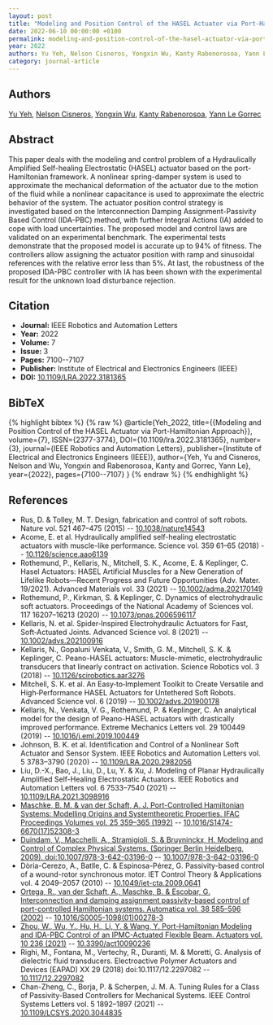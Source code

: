 ```yaml
---
layout: post
title: "Modeling and Position Control of the HASEL Actuator via Port-Hamiltonian Approach"
date: 2022-06-10 00:00:00 +0100
permalink: modeling-and-position-control-of-the-hasel-actuator-via-port-hamiltonian-approach
year: 2022
authors: Yu Yeh, Nelson Cisneros, Yongxin Wu, Kanty Rabenorosoa, Yann Le Gorrec
category: journal-article
---
```

 
## Authors
[Yu Yeh](authors/yu-yeh), [Nelson Cisneros](authors/nelson-cisneros), [Yongxin Wu](authors/yongxin-wu), [Kanty Rabenorosoa](authors/kanty-rabenorosoa), [Yann Le Gorrec](authors/yann-le-gorrec)
 
## Abstract
This paper deals with the modeling and control problem of a Hydraulically Amplified Self-healing Electrostatic (HASEL) actuator based on the port-Hamiltonian framework. A nonlinear spring-damper system is used to approximate the mechanical deformation of the actuator due to the motion of the fluid while a nonlinear capacitance is used to approximate the electric behavior of the system. The actuator position control strategy is investigated based on the Interconnection Damping Assignment-Passivity Based Control (IDA-PBC) method, with further Integral Actions (IA) added to cope with load uncertainties. The proposed model and control laws are validated on an experimental benchmark. The experimental tests demonstrate that the proposed model is accurate up to 94% of fitness. The controllers allow assigning the actuator position with ramp and sinusoidal references with the relative error less than 5%. At last, the robustness of the proposed IDA-PBC controller with IA has been shown with the experimental result for the unknown load disturbance rejection.
 
## Citation
- **Journal:** IEEE Robotics and Automation Letters
- **Year:** 2022
- **Volume:** 7
- **Issue:** 3
- **Pages:** 7100--7107
- **Publisher:** Institute of Electrical and Electronics Engineers (IEEE)
- **DOI:** [10.1109/LRA.2022.3181365](https://doi.org/10.1109/LRA.2022.3181365)
 
## BibTeX
{% highlight bibtex %}
{% raw %}
@article{Yeh_2022,
  title={{Modeling and Position Control of the HASEL Actuator via Port-Hamiltonian Approach}},
  volume={7},
  ISSN={2377-3774},
  DOI={10.1109/lra.2022.3181365},
  number={3},
  journal={IEEE Robotics and Automation Letters},
  publisher={Institute of Electrical and Electronics Engineers (IEEE)},
  author={Yeh, Yu and Cisneros, Nelson and Wu, Yongxin and Rabenorosoa, Kanty and Gorrec, Yann Le},
  year={2022},
  pages={7100--7107}
}
{% endraw %}
{% endhighlight %}
 
## References
- Rus, D. & Tolley, M. T. Design, fabrication and control of soft robots. Nature vol. 521 467–475 (2015) -- [10.1038/nature14543](https://doi.org/10.1038/nature14543)
- Acome, E. et al. Hydraulically amplified self-healing electrostatic actuators with muscle-like performance. Science vol. 359 61–65 (2018) -- [10.1126/science.aao6139](https://doi.org/10.1126/science.aao6139)
- Rothemund, P., Kellaris, N., Mitchell, S. K., Acome, E. & Keplinger, C. Hasel Actuators: HASEL Artificial Muscles for a New Generation of Lifelike Robots—Recent Progress and Future Opportunities (Adv. Mater. 19/2021). Advanced Materials vol. 33 (2021) -- [10.1002/adma.202170149](https://doi.org/10.1002/adma.202170149)
- Rothemund, P., Kirkman, S. & Keplinger, C. Dynamics of electrohydraulic soft actuators. Proceedings of the National Academy of Sciences vol. 117 16207–16213 (2020) -- [10.1073/pnas.2006596117](https://doi.org/10.1073/pnas.2006596117)
- Kellaris, N. et al. Spider‐Inspired Electrohydraulic Actuators for Fast, Soft‐Actuated Joints. Advanced Science vol. 8 (2021) -- [10.1002/advs.202100916](https://doi.org/10.1002/advs.202100916)
- Kellaris, N., Gopaluni Venkata, V., Smith, G. M., Mitchell, S. K. & Keplinger, C. Peano-HASEL actuators: Muscle-mimetic, electrohydraulic transducers that linearly contract on activation. Science Robotics vol. 3 (2018) -- [10.1126/scirobotics.aar3276](https://doi.org/10.1126/scirobotics.aar3276)
- Mitchell, S. K. et al. An Easy‐to‐Implement Toolkit to Create Versatile and High‐Performance HASEL Actuators for Untethered Soft Robots. Advanced Science vol. 6 (2019) -- [10.1002/advs.201900178](https://doi.org/10.1002/advs.201900178)
- Kellaris, N., Venkata, V. G., Rothemund, P. & Keplinger, C. An analytical model for the design of Peano-HASEL actuators with drastically improved performance. Extreme Mechanics Letters vol. 29 100449 (2019) -- [10.1016/j.eml.2019.100449](https://doi.org/10.1016/j.eml.2019.100449)
- Johnson, B. K. et al. Identification and Control of a Nonlinear Soft Actuator and Sensor System. IEEE Robotics and Automation Letters vol. 5 3783–3790 (2020) -- [10.1109/LRA.2020.2982056](https://doi.org/10.1109/LRA.2020.2982056)
- Liu, D.-X., Bao, J., Liu, D., Lu, Y. & Xu, J. Modeling of Planar Hydraulically Amplified Self-Healing Electrostatic Actuators. IEEE Robotics and Automation Letters vol. 6 7533–7540 (2021) -- [10.1109/LRA.2021.3098916](https://doi.org/10.1109/LRA.2021.3098916)
- [Maschke, B. M. & van der Schaft, A. J. Port-Controlled Hamiltonian Systems: Modelling Origins and Systemtheoretic Properties. IFAC Proceedings Volumes vol. 25 359–365 (1992)](port-controlled-hamiltonian-systems-modelling-origins-and-systemtheoretic-properties-92) -- [10.1016/S1474-6670(17)52308-3](https://doi.org/10.1016/S1474-6670(17)52308-3)
- [Duindam, V., Macchelli, A., Stramigioli, S. & Bruyninckx, H. Modeling and Control of Complex Physical Systems. (Springer Berlin Heidelberg, 2009). doi:10.1007/978-3-642-03196-0](modeling-and-control-of-complex-physical-systems) -- [10.1007/978-3-642-03196-0](https://doi.org/10.1007/978-3-642-03196-0)
- Dòria-Cerezo, A., Batlle, C. & Espinosa-Pérez, G. Passivity-based control of a wound-rotor synchronous motor. IET Control Theory &amp; Applications vol. 4 2049–2057 (2010) -- [10.1049/iet-cta.2009.0641](https://doi.org/10.1049/iet-cta.2009.0641)
- [Ortega, R., van der Schaft, A., Maschke, B. & Escobar, G. Interconnection and damping assignment passivity-based control of port-controlled Hamiltonian systems. Automatica vol. 38 585–596 (2002)](interconnection-and-damping-assignment-passivity-based-control-of-port-controlled-hamiltonian-systems) -- [10.1016/S0005-1098(01)00278-3](https://doi.org/10.1016/S0005-1098(01)00278-3)
- [Zhou, W., Wu, Y., Hu, H., Li, Y. & Wang, Y. Port-Hamiltonian Modeling and IDA-PBC Control of an IPMC-Actuated Flexible Beam. Actuators vol. 10 236 (2021)](port-hamiltonian-modeling-and-ida-pbc-control-of-an-ipmc-actuated-flexible-beam) -- [10.3390/act10090236](https://doi.org/10.3390/act10090236)
- Righi, M., Fontana, M., Vertechy, R., Duranti, M. & Moretti, G. Analysis of dielectric fluid transducers. Electroactive Polymer Actuators and Devices (EAPAD) XX 29 (2018) doi:10.1117/12.2297082 -- [10.1117/12.2297082](https://doi.org/10.1117/12.2297082)
- Chan-Zheng, C., Borja, P. & Scherpen, J. M. A. Tuning Rules for a Class of Passivity-Based Controllers for Mechanical Systems. IEEE Control Systems Letters vol. 5 1892–1897 (2021) -- [10.1109/LCSYS.2020.3044835](https://doi.org/10.1109/LCSYS.2020.3044835)

